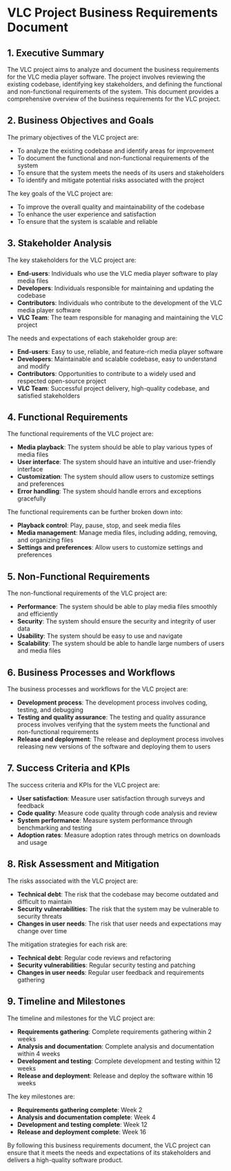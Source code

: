 **VLC Project Business Requirements Document**
==============================================

## 1. Executive Summary
The VLC project aims to analyze and document the business requirements for the VLC media player software. The project involves reviewing the existing codebase, identifying key stakeholders, and defining the functional and non-functional requirements of the system. This document provides a comprehensive overview of the business requirements for the VLC project.

## 2. Business Objectives and Goals
The primary objectives of the VLC project are:

* To analyze the existing codebase and identify areas for improvement
* To document the functional and non-functional requirements of the system
* To ensure that the system meets the needs of its users and stakeholders
* To identify and mitigate potential risks associated with the project

The key goals of the VLC project are:

* To improve the overall quality and maintainability of the codebase
* To enhance the user experience and satisfaction
* To ensure that the system is scalable and reliable

## 3. Stakeholder Analysis
The key stakeholders for the VLC project are:

* **End-users**: Individuals who use the VLC media player software to play media files
* **Developers**: Individuals responsible for maintaining and updating the codebase
* **Contributors**: Individuals who contribute to the development of the VLC media player software
* **VLC Team**: The team responsible for managing and maintaining the VLC project

The needs and expectations of each stakeholder group are:

* **End-users**: Easy to use, reliable, and feature-rich media player software
* **Developers**: Maintainable and scalable codebase, easy to understand and modify
* **Contributors**: Opportunities to contribute to a widely used and respected open-source project
* **VLC Team**: Successful project delivery, high-quality codebase, and satisfied stakeholders

## 4. Functional Requirements
The functional requirements of the VLC project are:

* **Media playback**: The system should be able to play various types of media files
* **User interface**: The system should have an intuitive and user-friendly interface
* **Customization**: The system should allow users to customize settings and preferences
* **Error handling**: The system should handle errors and exceptions gracefully

The functional requirements can be further broken down into:

* **Playback control**: Play, pause, stop, and seek media files
* **Media management**: Manage media files, including adding, removing, and organizing files
* **Settings and preferences**: Allow users to customize settings and preferences

## 5. Non-Functional Requirements
The non-functional requirements of the VLC project are:

* **Performance**: The system should be able to play media files smoothly and efficiently
* **Security**: The system should ensure the security and integrity of user data
* **Usability**: The system should be easy to use and navigate
* **Scalability**: The system should be able to handle large numbers of users and media files

## 6. Business Processes and Workflows
The business processes and workflows for the VLC project are:

* **Development process**: The development process involves coding, testing, and debugging
* **Testing and quality assurance**: The testing and quality assurance process involves verifying that the system meets the functional and non-functional requirements
* **Release and deployment**: The release and deployment process involves releasing new versions of the software and deploying them to users

## 7. Success Criteria and KPIs
The success criteria and KPIs for the VLC project are:

* **User satisfaction**: Measure user satisfaction through surveys and feedback
* **Code quality**: Measure code quality through code analysis and review
* **System performance**: Measure system performance through benchmarking and testing
* **Adoption rates**: Measure adoption rates through metrics on downloads and usage

## 8. Risk Assessment and Mitigation
The risks associated with the VLC project are:

* **Technical debt**: The risk that the codebase may become outdated and difficult to maintain
* **Security vulnerabilities**: The risk that the system may be vulnerable to security threats
* **Changes in user needs**: The risk that user needs and expectations may change over time

The mitigation strategies for each risk are:

* **Technical debt**: Regular code reviews and refactoring
* **Security vulnerabilities**: Regular security testing and patching
* **Changes in user needs**: Regular user feedback and requirements gathering

## 9. Timeline and Milestones
The timeline and milestones for the VLC project are:

* **Requirements gathering**: Complete requirements gathering within 2 weeks
* **Analysis and documentation**: Complete analysis and documentation within 4 weeks
* **Development and testing**: Complete development and testing within 12 weeks
* **Release and deployment**: Release and deploy the software within 16 weeks

The key milestones are:

* **Requirements gathering complete**: Week 2
* **Analysis and documentation complete**: Week 4
* **Development and testing complete**: Week 12
* **Release and deployment complete**: Week 16

By following this business requirements document, the VLC project can ensure that it meets the needs and expectations of its stakeholders and delivers a high-quality software product.